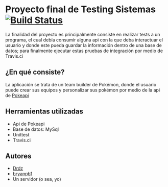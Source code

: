 # Proyecto final de Testing Sistemas [![Build Status](https://travis-ci.com/Arbupa/Poke_Chio.svg?branch=master)](https://travis-ci.com/Arbupa/Poke_Chio)
La finalidad del proyecto es principalmente consiste en realizar tests a un programa, el cual debía consumir alguna api con la que deba interactuar el usuario y donde este pueda guardar la información dentro de una base de datos; para finalmente ejecutar estas pruebas de integración por medio de Travis.ci 

## ¿En qué consiste?
La aplicación se trata de un team builder de Pokémon, donde el usuario puede crear sus equipos y personalizar sus pokémon por medio de la api de [Pokeapi](https://pokeapi.co/)

## Herramientas utilizadas
- Api de Pokeapi 
- Base de datos: MySql
- Unittest
- Travis.ci 

## Autores
- [Drdz](https://github.com/Drdzmtz)
- [bryanpb1](https://github.com/bryanpb1)
- Un servidor (o sea, yo) 
